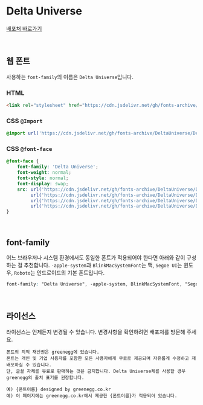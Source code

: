 # Delta Universe

[배포처 바로가기](https://greenegg.co.kr/?portfolio=delta-universe-font)

&nbsp;

## 웹 폰트

사용하는 `font-family`의 이름은 `Delta Universe`입니다.

### HTML

```html
<link rel="stylesheet" href="https://cdn.jsdelivr.net/gh/fonts-archive/DeltaUniverse/DeltaUniverse.css" type="text/css"/>
```

### CSS `@Import`

```css
@import url('https://cdn.jsdelivr.net/gh/fonts-archive/DeltaUniverse/DeltaUniverse.css');
```

### CSS `@font-face`

```css
@font-face {
    font-family: 'Delta Universe';
    font-weight: normal;
    font-style: normal;
    font-display: swap;
    src: url('https://cdn.jsdelivr.net/gh/fonts-archive/DeltaUniverse/DeltaUniverse.woff2') format('woff2'),
         url('https://cdn.jsdelivr.net/gh/fonts-archive/DeltaUniverse/DeltaUniverse.woff') format('woff'),
         url('https://cdn.jsdelivr.net/gh/fonts-archive/DeltaUniverse/DeltaUniverse.otf') format('opentype'),
         url('https://cdn.jsdelivr.net/gh/fonts-archive/DeltaUniverse/DeltaUniverse.ttf') format('truetype');
}
```

&nbsp;

## font-family

어느 브라우저나 시스템 환경에서도 동일한 폰트가 적용되어야 한다면 아래와 같이 구성하는 걸 추천합니다. `-apple-system`과 `BlinkMacSystemFont`는 맥, `Segoe UI`는 윈도우, `Roboto`는 안드로이드의 기본 폰트입니다.



```css
font-family: "Delta Universe", -apple-system, BlinkMacSystemFont, "Segoe UI", Roboto, Oxygen, Ubuntu, Cantarell, "Open Sans", "Helvetica Neue", sans-serif;
```

&nbsp;

## 라이선스

라이선스는 언제든지 변경될 수 있습니다. 변경사항을 확인하려면 배포처를 방문해 주세요.

```
폰트의 지적 재산권은 greenegg에 있습니다. 
폰트는 개인 및 기업 사용자를 포함한 모든 사용자에게 무료로 제공되며 자유롭게 수정하고 재배포하실 수 있습니다. 
단, 글꼴 자체를 유료로 판매하는 것은 금지합니다. Delta Universe체를 사용할 경우 greenegg의 출처 표기를 권장합니다. 
 
예) {폰트이름} designed by greenegg.co.kr 
예) 이 페이지에는 greenegg.co.kr에서 제공한 {폰트이름}가 적용되어 있습니다.
```
